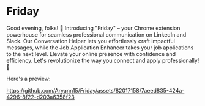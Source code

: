 # Friday

Good evening, folks! 🌟 Introducing "Friday" – your Chrome extension powerhouse for seamless professional communication on LinkedIn and Slack. Our Conversation Helper lets you effortlessly craft impactful messages, while the Job Application Enhancer takes your job applications to the next level. Elevate your online presence with confidence and efficiency. Let's revolutionize the way you connect and apply professionally! 🚀


Here's a preview:



https://github.com/Aryann15/Friday/assets/82017158/7aeed835-424a-4296-8f22-d203a6358f23

